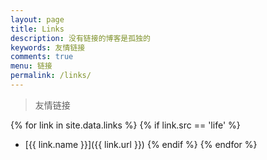 ```yaml
---
layout: page
title: Links
description: 没有链接的博客是孤独的
keywords: 友情链接
comments: true
menu: 链接
permalink: /links/
---
```


> 友情链接

{% for link in site.data.links %}
  {% if link.src == 'life' %}
* [{{ link.name }}]({{ link.url }})
  {% endif %}
{% endfor %}
